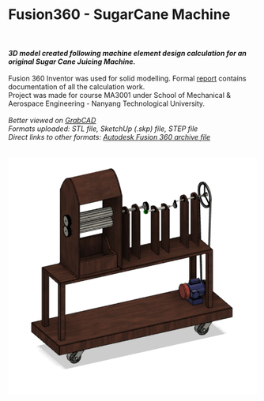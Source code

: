 # Fusion360 - SugarCane Machine
\
\
___3D model created following machine element design calculation for an original Sugar Cane Juicing Machine.___
\
\
Fusion 360 Inventor was used for solid modelling. Formal [report](https://github.com/Saurabh-Mudgal/Fusion360_SugarCane-Machine/blob/master/SugarCane%20Machine%20(Report).docx) contains documentation of all the calculation work. \
Project was made for course MA3001 under School of Mechanical &amp; Aerospace Engineering - Nanyang Technological University.\
\
*Better viewed on [GrabCAD](https://grabcad.com/library/sugar-cane-juicer-machine-1)*\
*Formats uploaded: STL file, SketchUp (.skp) file, STEP file*\
*Direct links to other formats: [Autodesk Fusion 360 archive file](https://drive.google.com/open?id=1JzlPfwAyoXRvsb0Fy6JUz6IfvZeY0Vw1)*
\
\
\
![alt text](https://github.com/Saurabh-Mudgal/Fusion360_SugarCane-Machine/blob/master/Isometric%20View%20-%20Project.png)
